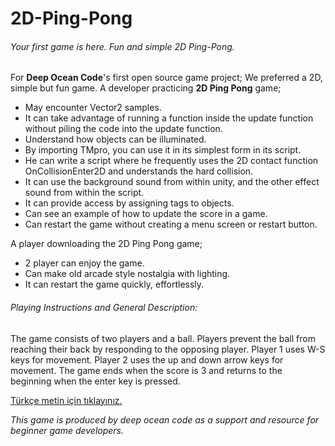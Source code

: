 # 2D-Ping-Pong
###### Your first game is here. Fun and simple 2D Ping-Pong.




For **Deep Ocean Code**'s first open source game project; We preferred a 2D, simple but fun game.
A developer practicing **2D Ping Pong** game;
- May encounter Vector2 samples.
- It can take advantage of running a function inside the update function without piling the code into the update function.
- Understand how objects can be illuminated.
- By importing TMpro, you can use it in its simplest form in its script.
- He can write a script where he frequently uses the 2D contact function OnCollisionEnter2D and understands the hard collision.
- It can use the background sound from within unity, and the other effect sound from within the script.
- It can provide access by assigning tags to objects.
- Can see an example of how to update the score in a game.
- Can restart the game without creating a menu screen or restart button.

A player downloading the 2D Ping Pong game;
- 2 player can enjoy the game.
- Can make old arcade style nostalgia with lighting.
- It can restart the game quickly, effortlessly.

###### Playing Instructions and General Description:
The game consists of two players and a ball. Players prevent the ball from reaching their back by responding to the opposing player.
Player 1 uses W-S keys for movement.
Player 2 uses the up and down arrow keys for movement.
The game ends when the score is 3 and returns to the beginning when the enter key is pressed.



[Türkçe metin için tıklayınız.](urlkısmıburaya)




*This game is produced by deep ocean code as a support and resource for beginner game developers.*

